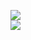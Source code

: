 [![](https://img.shields.io/badge/Made%20With-Github%20Spray-lightgrey.svg?style=for-the-badge&logo=github)](https://github.com/Annihil/github-spray#16673)  
[![](https://i.imgur.com/2DrTn0Z.gif)](https://github.com/Annihil/github-spray)